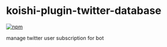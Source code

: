 # koishi-plugin-twitter-database

[![npm](https://img.shields.io/npm/v/koishi-plugin-twitter-database?style=flat-square)](https://www.npmjs.com/package/koishi-plugin-twitter-database)

manage twitter user subscription for bot
